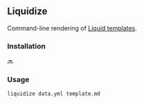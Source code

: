 ## Liquidize

Command-line rendering of [Liquid templates](https://shopify.github.io/liquid/).

### Installation

:soon:

### Usage

```
liquidize data.yml template.md
```
